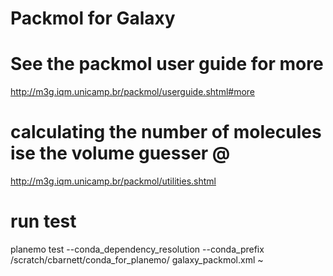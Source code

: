 
# Packmol for Galaxy

# See the packmol user guide for more
http://m3g.iqm.unicamp.br/packmol/userguide.shtml#more

# calculating the number of molecules ise the volume guesser @
http://m3g.iqm.unicamp.br/packmol/utilities.shtml

# run test
planemo test --conda_dependency_resolution --conda_prefix /scratch/cbarnett/conda_for_planemo/ galaxy_packmol.xml
~                                          
